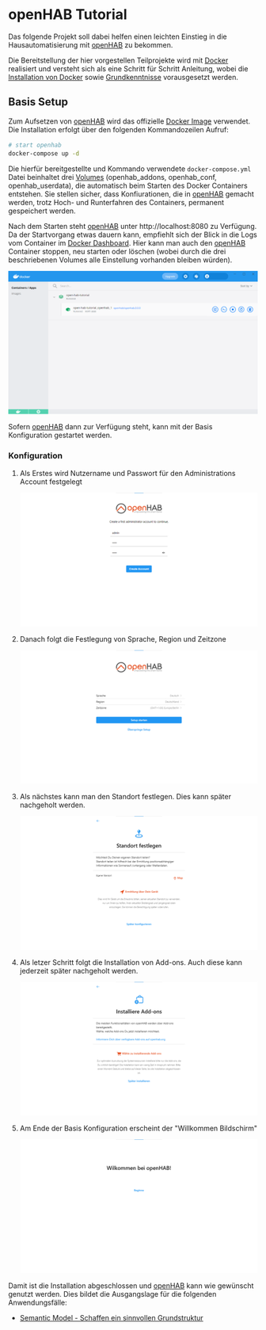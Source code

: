 # openHAB Tutorial

Das folgende Projekt soll dabei helfen einen leichten Einstieg in die Hausautomatisierung mit [openHAB](https://www.openhab.org/) zu bekommen.

Die Bereitstellung der hier vorgestellen Teilprojekte wird mit [Docker](https://www.docker.com/) realisiert und versteht sich als eine Schritt für Schritt Anleitung, wobei die [Installation von Docker](https://docs.docker.com/get-docker/) sowie [Grundkenntnisse](https://docs.docker.com/get-started/) vorausgesetzt werden.

## Basis Setup

Zum Aufsetzen von [openHAB](https://www.openhab.org/) wird das offizielle [Docker Image](https://hub.docker.com/r/openhab/openhab/) verwendet. Die Installation erfolgt über den folgenden Kommandozeilen Aufruf:

```bash
# start openhab
docker-compose up -d
```

Die hierfür bereitgestellte und Kommando verwendete `docker-compose.yml` Datei beinhaltet drei [Volumes](https://docs.docker.com/storage/volumes/) (openhab_addons, openhab_conf, openhab_userdata), die automatisch beim Starten des Docker Containers entstehen. Sie stellen sicher, dass Konfiurationen, die in [openHAB](https://www.openhab.org/) gemacht werden, trotz Hoch- und Runterfahren des Containers, permanent gespeichert werden.

Nach dem Starten steht [openHAB](https://www.openhab.org/) unter http://localhost:8080 zu Verfügung. Da der Startvorgang etwas dauern kann, empfiehlt sich der Blick in die Logs vom Container im [Docker Dashboard](https://docs.docker.com/desktop/dashboard/). Hier kann man auch den [openHAB](https://www.openhab.org/) Container stoppen, neu starten oder löschen (wobei durch die drei beschriebenen Volumes alle Einstellung vorhanden bleiben würden).

![Docker Dashboard](/images/docker-dashboard.png)

Sofern [openHAB](https://www.openhab.org/) dann zur Verfügung steht, kann mit der Basis Konfiguration gestartet werden.

### Konfiguration

1. Als Erstes wird Nutzername und Passwort für den Administrations Account festgelegt

   ![Administrations Account festlegen](/images/open-hab-admin-account.png)

2. Danach folgt die Festlegung von Sprache, Region und Zeitzone

   ![Sprache, Region und Zeitzone festlegen](/images/open-hab-region-settings.png)

3. Als nächstes kann man den Standort festlegen. Dies kann später nachgeholt werden.

   ![Standort festlegen](/images/open-hab-location-settings.png)

4. Als letzer Schritt folgt die Installation von Add-ons. Auch diese kann jederzeit später nachgeholt werden. 

   ![Installation Add-ons](/images/open-hab-add-ons.png)

5. Am Ende der Basis Konfiguration erscheint der "Willkommen Bildschirm"

    ![Willkommen](/images/open-hab-welcome.png)

Damit ist die Installation abgeschlossen und [openHAB](https://www.openhab.org/) kann wie gewünscht genutzt werden. Dies bildet die Ausgangslage für die folgenden Anwendungsfälle:

* [Semantic Model - Schaffen ein sinnvollen Grundstruktur](pages/01-semantic-model.md)




